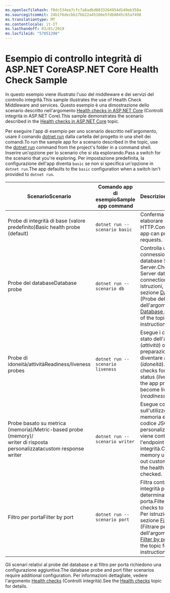 ```yaml
---
ms.openlocfilehash: f0dc534ee7cfc7a8adbd8833264954d149eb358a
ms.sourcegitcommit: 24b1f6decbb17bb22a45166e5fdb0845c65af498
ms.translationtype: MT
ms.contentlocale: it-IT
ms.lasthandoff: 03/01/2019
ms.locfileid: "57051298"
---
```

# <a name="aspnet-core-health-check-sample"></a><span data-ttu-id="a411c-101">Esempio di controllo integrità di ASP.NET Core</span><span class="sxs-lookup"><span data-stu-id="a411c-101">ASP.NET Core Health Check Sample</span></span>

<span data-ttu-id="a411c-102">In questo esempio viene illustrato l'uso del middleware e dei servizi del controllo integrità.</span><span class="sxs-lookup"><span data-stu-id="a411c-102">This sample illustrates the use of Health Check Middleware and services.</span></span> <span data-ttu-id="a411c-103">Questo esempio è una dimostrazione dello scenario descritto nell'argomento [Health checks in ASP.NET Core](https://docs.microsoft.com/aspnet/core/host-and-deploy/health-checks) (Controlli integrità in ASP.NET Core).</span><span class="sxs-lookup"><span data-stu-id="a411c-103">This sample demonstrates the scenario described in the [Health checks in ASP.NET Core](https://docs.microsoft.com/aspnet/core/host-and-deploy/health-checks) topic.</span></span>

<span data-ttu-id="a411c-104">Per eseguire l'app di esempio per uno scenario descritto nell'argomento, usare il comando [dotnet run](https://docs.microsoft.com/dotnet/core/tools/dotnet-run) dalla cartella del progetto in una shell dei comandi.</span><span class="sxs-lookup"><span data-stu-id="a411c-104">To run the sample app for a scenario described in the topic, use the [dotnet run](https://docs.microsoft.com/dotnet/core/tools/dotnet-run) command from the project's folder in a command shell.</span></span> <span data-ttu-id="a411c-105">Inserire un'opzione per lo scenario che si sta esplorando.</span><span class="sxs-lookup"><span data-stu-id="a411c-105">Pass a switch for the scenario that you're exploring.</span></span> <span data-ttu-id="a411c-106">Per impostazione predefinita, la configurazione dell'app diventa `basic` se non si specifica un'opzione in `dotnet run`.</span><span class="sxs-lookup"><span data-stu-id="a411c-106">The app defaults to the `basic` configuration when a switch isn't provided to `dotnet run`.</span></span>

| <span data-ttu-id="a411c-107">Scenario</span><span class="sxs-lookup"><span data-stu-id="a411c-107">Scenario</span></span>                                               | <span data-ttu-id="a411c-108">Comando app di esempio</span><span class="sxs-lookup"><span data-stu-id="a411c-108">Sample app command</span></span>               | <span data-ttu-id="a411c-109">Descrizione</span><span class="sxs-lookup"><span data-stu-id="a411c-109">Description</span></span> |
| ------------------------------------------------------ | -------------------------------- | ----------- |
| <span data-ttu-id="a411c-110">Probe di integrità di base (valore predefinito)</span><span class="sxs-lookup"><span data-stu-id="a411c-110">Basic health probe (default)</span></span>                           | `dotnet run --scenario basic`    | <span data-ttu-id="a411c-111">Conferma che l'app può elaborare le richieste HTTP.</span><span class="sxs-lookup"><span data-stu-id="a411c-111">Confirms that the app can process HTTP requests.</span></span> |
| <span data-ttu-id="a411c-112">Probe del database</span><span class="sxs-lookup"><span data-stu-id="a411c-112">Database probe</span></span>                                         | `dotnet run --scenario db`       | <span data-ttu-id="a411c-113">Controlla una connessione al database SQL Server.</span><span class="sxs-lookup"><span data-stu-id="a411c-113">Checks a SQL Server database connection.</span></span> <span data-ttu-id="a411c-114">Per istruzioni, vedere la sezione [Database probe](https://docs.microsoft.com/aspnet/core/host-and-deploy/health-checks#database-probe) (Probe del database) dell'argomento.</span><span class="sxs-lookup"><span data-stu-id="a411c-114">See the [Database probe](https://docs.microsoft.com/aspnet/core/host-and-deploy/health-checks#database-probe) section of the topic for instructions.</span></span> |
| <span data-ttu-id="a411c-115">Probe di idoneità/attività</span><span class="sxs-lookup"><span data-stu-id="a411c-115">Readiness/liveness probes</span></span>                              | `dotnet run --scenario liveness` | <span data-ttu-id="a411c-116">Esegue i controlli dello stato dell'app attiva (*attività*) o della preparazione dell'app a diventare attiva (*idoneità*).</span><span class="sxs-lookup"><span data-stu-id="a411c-116">Performs checks for a live app status (*liveness*) versus the app preparing to become live (*readiness*).</span></span> |
| <span data-ttu-id="a411c-117">Probe basato su metrica (memoria)/</span><span class="sxs-lookup"><span data-stu-id="a411c-117">Metric-based probe (memory)/</span></span><br><span data-ttu-id="a411c-118">writer di risposta personalizzata</span><span class="sxs-lookup"><span data-stu-id="a411c-118">custom response writer</span></span> | `dotnet run --scenario writer`   | <span data-ttu-id="a411c-119">Esegue controlli sull'utilizzo della memoria e scrive codice JSON personalizzato quando viene controllato l'endpoint di integrità.</span><span class="sxs-lookup"><span data-stu-id="a411c-119">Checks against memory use and writes out custom JSON when the health endpoint is checked.</span></span> |
| <span data-ttu-id="a411c-120">Filtro per porta</span><span class="sxs-lookup"><span data-stu-id="a411c-120">Filter by port</span></span>                                         | `dotnet run --scenario port`     | <span data-ttu-id="a411c-121">Filtra controlli di integrità per una determinata porta.</span><span class="sxs-lookup"><span data-stu-id="a411c-121">Filters health checks to a given port.</span></span> <span data-ttu-id="a411c-122">Per istruzioni, vedere la sezione [Filter by port](https://docs.microsoft.com/aspnet/core/host-and-deploy/health-checks#filter-by-port) (Filtrare per porta) dell'argomento.</span><span class="sxs-lookup"><span data-stu-id="a411c-122">See the [Filter by port](https://docs.microsoft.com/aspnet/core/host-and-deploy/health-checks#filter-by-port) section of the topic for instructions.</span></span> |

<span data-ttu-id="a411c-123">Gli scenari relativi al probe del database e al filtro per porta richiedono una configurazione aggiuntiva.</span><span class="sxs-lookup"><span data-stu-id="a411c-123">The database probe and port filter scenarios require additional configuration.</span></span> <span data-ttu-id="a411c-124">Per informazioni dettagliate, vedere l'argomento [Health checks](https://docs.microsoft.com/aspnet/core/host-and-deploy/health-checks) (Controlli integrità).</span><span class="sxs-lookup"><span data-stu-id="a411c-124">See the [Health checks](https://docs.microsoft.com/aspnet/core/host-and-deploy/health-checks) topic for details.</span></span>
